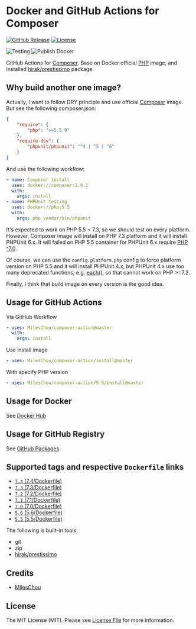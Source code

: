 # Docker and GitHub Actions for Composer

[![GitHub Release][ico-release]][link-github-release]
[![License][ico-license]](LICENSE)

![Testing](https://github.com/MilesChou/composer-action/workflows/Testing/badge.svg)
![Publish Docker](https://github.com/MilesChou/composer-action/workflows/Publish%20Docker/badge.svg)

GitHub Actions for [Composer](https://getcomposer.org). Base on Docker official [PHP](https://hub.docker.com/_/php) image, and installed [hirak/prestissimo](https://github.com/hirak/prestissimo) package. 

[ico-release]: https://img.shields.io/github/tag/MilesChou/composer-action.svg
[ico-license]: https://img.shields.io/badge/license-MIT-brightgreen.svg
[link-github-release]: https://github.com/MilesChou/composer-action/releases

## Why build another one image?

Actually, I want to follow DRY principle and use official [Composer](https://hub.docker.com/_/composer) image. But see the following composer.json:

```json
{
    "require": {
        "php": ">=5.5.9"
    },
    "require-dev": {
        "phpunit/phpunit": "^4 | ^5 | ^6"
    }
}
```

And use the following workflow:

```yaml
- name: Composer install
  uses: docker://composer:1.9.1
  with:
    args: install
- name: PHPUnit testing
  uses: docker://php:5.5
  with:
    args: php vendor/bin/phpunit
```

It's expected to work on PHP 5.5 ~ 7.3, so we should test on every platform. However, Composer image will install on PHP 7.3 platform and it will install PHPUnit 6.x. It will failed on PHP 5.5 container for PHPUnit 6.x require [PHP ^7.0](https://packagist.org/packages/phpunit/phpunit#6.0.0).   

Of course, we can use the `config.platform.php` config to force platform version on PHP 5.5 and it will install PHPUnit 4.x, but PHPUnit 4.x use too many deprecated functions, e.g. [each()](https://www.php.net/manual/en/function.each.php), so that cannot work on PHP >=7.2.

Finally, I think that build image on every version is the good idea.

## Usage for GitHub Actions

Via GitHub Workflow

```yaml
- uses: MilesChou/composer-action@master
  with:
    args: install
```

Use install image

```yaml
- uses: MilesChou/composer-action/install@master
```

With specify PHP version

```yaml
- uses: MilesChou/composer-action/5.5/install@master
```

## Usage for Docker

See [Docker Hub](https://hub.docker.com/r/mileschou/composer/)

## Usage for GitHub Registry

See [GitHub Packages](https://github.com/MilesChou/composer-action/packages/57067)

## Supported tags and respective `Dockerfile` links

* [`7.4` (7.4/Dockerfile)](https://github.com/MilesChou/composer-action/blob/master/7.4/Dockerfile)
* [`7.3` (7.3/Dockerfile)](https://github.com/MilesChou/composer-action/blob/master/7.3/Dockerfile)
* [`7.2` (7.2/Dockerfile)](https://github.com/MilesChou/composer-action/blob/master/7.2/Dockerfile)
* [`7.1` (7.1/Dockerfile)](https://github.com/MilesChou/composer-action/blob/master/7.1/Dockerfile)
* [`7.0` (7.0/Dockerfile)](https://github.com/MilesChou/composer-action/blob/master/7.0/Dockerfile)
* [`5.6` (5.6/Dockerfile)](https://github.com/MilesChou/composer-action/blob/master/5.6/Dockerfile)
* [`5.5` (5.5/Dockerfile)](https://github.com/MilesChou/composer-action/blob/master/5.5/Dockerfile)

The following is built-in tools:

* git
* zip
* [hirak/prestissimo](https://github.com/hirak/prestissimo)

## Credits

* [MilesChou](https://github.com/MilesChou)

## License

The MIT License (MIT). Please see [License File](LICENSE) for more information.
